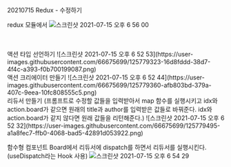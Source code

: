 20210715 Redux - 수정하기

redux 모듈에서
![스크린샷 2021-07-15 오후 6 56 00](https://user-images.githubusercontent.com/66675699/125779086-68eb5ad4-e75c-4d85-ba1d-3542b61adfac.png)

<br>

<br>
액션 타입 선언하기
![스크린샷 2021-07-15 오후 6 52 53](https://user-images.githubusercontent.com/66675699/125779323-16d8fddd-38d7-4f4c-a393-f0b700199087.png)

<br>
액션 크리에이터 만들기
![스크린샷 2021-07-15 오후 6 52 44](https://user-images.githubusercontent.com/66675699/125779360-afb803bd-379a-407c-9eea-10fc808555c5.png)

<br>
리듀서 만들기 (프롬프트로 수정할 값들을 입력받아서 map 함수를 실행시키고 idx와 action.board가 같으면 원래의 title과 author를 입력받은 값들로 바꿔준다. idx와 action.board가 같지 않다면 원래 값들을 리턴해준다.) 
![스크린샷 2021-07-15 오후 6 52 32](https://user-images.githubusercontent.com/66675699/125779495-a1a8fec7-ffb0-4068-bad5-42891d053922.png)

<br>

함수형 컴포넌트 Board에서 리듀서에 dispatch를 하면서 리듀서를 실행시킨다. (useDispatch라는 Hook 사용)
![스크린샷 2021-07-15 오후 6 54 29](https://user-images.githubusercontent.com/66675699/125780137-70609915-a3bb-473b-bfd1-07d1b8374492.png)

<br>

